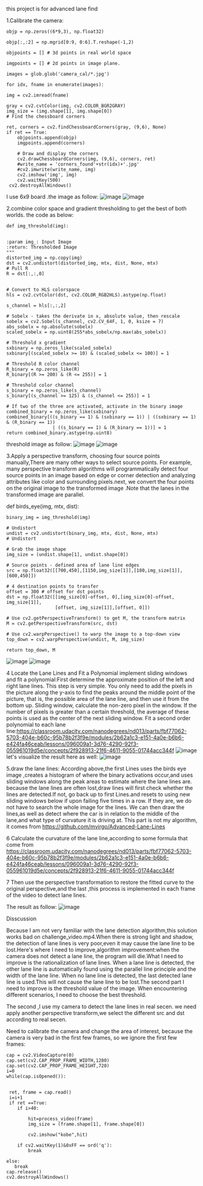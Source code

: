 this project is for advanced lane find

1.Calibrate the camera:

    objp = np.zeros((6*9,3), np.float32)

    objp[:,:2] = np.mgrid[0:9, 0:6].T.reshape(-1,2)

    objpoints = [] # 3d points in real world space

    imgpoints = [] # 2d points in image plane.

    images = glob.glob('camera_cal/*.jpg')

    for idx, fname in enumerate(images):

    img = cv2.imread(fname)
    
    gray = cv2.cvtColor(img, cv2.COLOR_BGR2GRAY)
    img_size = (img.shape[1], img.shape[0])
    # Find the chessboard corners
    
    ret, corners = cv2.findChessboardCorners(gray, (9,6), None)
    if ret == True:
        objpoints.append(objp)
        imgpoints.append(corners)
        
        # Draw and display the corners
        cv2.drawChessboardCorners(img, (9,6), corners, ret)
        #write_name = 'corners_found'+str(idx)+'.jpg'
        #cv2.imwrite(write_name, img)
        cv2.imshow('img', img)
        cv2.waitKey(500)
     cv2.destroyAllWindows()
 I use 6x9 board .the image as follow:
![image]( https://github.com/shiyangyang24/advance-lines-find-self-driving-p4/blob/master/distort_image.png?raw=true)
![image](https://github.com/shiyangyang24/advance-lines-find-self-driving-p4/blob/master/undistort_image.png?raw=true)


2.combine  color space and gradient thresholding to get the best of both worlds. the code as below:

    def img_threshold(img):
    

    :param img_: Input Image
    :return: Thresholded Image
    """
    distorted_img = np.copy(img)
    dst = cv2.undistort(distorted_img, mtx, dist, None, mtx)
    # Pull R
    R = dst[:,:,0]
    
    
    # Convert to HLS colorspace
    hls = cv2.cvtColor(dst, cv2.COLOR_RGB2HLS).astype(np.float)

    s_channel = hls[:,:,2]
    
    # Sobelx - takes the derivate in x, absolute value, then rescale
    sobelx = cv2.Sobel(s_channel, cv2.CV_64F, 1, 0, ksize = 7)
    abs_sobelx = np.absolute(sobelx)
    scaled_sobelx = np.uint8(255*abs_sobelx/np.max(abs_sobelx))
    
    # Threshold x gradient
    sxbinary = np.zeros_like(scaled_sobelx)
    sxbinary[(scaled_sobelx >= 10) & (scaled_sobelx <= 100)] = 1

    # Threshold R color channel
    R_binary = np.zeros_like(R)
    R_binary[(R >= 200) & (R <= 255)] = 1
    
    # Threshold color channel
    s_binary = np.zeros_like(s_channel)
    s_binary[(s_channel >= 125) & (s_channel <= 255)] = 1

    # If two of the three are activated, activate in the binary image
    combined_binary = np.zeros_like(sxbinary)
    combined_binary[((s_binary == 1) & (sxbinary == 1)) | ((sxbinary == 1) & (R_binary == 1))
                     | ((s_binary == 1) & (R_binary == 1))] = 1
    return combined_binary.astype(np.uint8)
 threshold image as follow:
 ![image](https://github.com/shiyangyang24/advance-lines-find-self-driving-p4/blob/master/Images/lane_image.png?raw=true)
 ![image](https://github.com/shiyangyang24/advance-lines-find-self-driving-p4/blob/master/Images/threshold_image.png?raw=true)

 
 
3.Apply a perspective transform, choosing four source points manually,There are many other ways to select source points. For example, many perspective transform algorithms will programmatically detect four source points in an image based on edge or corner detection and analyzing attributes like color and surrounding pixels.next, we convert the four points on the original image to the transformed image .Note that the lanes in the transformed image are parallel.

def birds_eye(img, mtx, dist):

    binary_img = img_threshold(img)
    
    # Undistort
    undist = cv2.undistort(binary_img, mtx, dist, None, mtx)
    # Undistort
    
    # Grab the image shape
    img_size = (undist.shape[1], undist.shape[0])

    # Source points - defined area of lane line edges
    src = np.float32([[700,450],[1150,img_size[1]],[180,img_size[1]],[600,450]])

    # 4 destination points to transfer
    offset = 300 # offset for dst points
    dst = np.float32([[img_size[0]-offset, 0],[img_size[0]-offset, img_size[1]],
                      [offset, img_size[1]],[offset, 0]])
    
    # Use cv2.getPerspectiveTransform() to get M, the transform matrix
    M = cv2.getPerspectiveTransform(src, dst)
    
    # Use cv2.warpPerspective() to warp the image to a top-down view
    top_down = cv2.warpPerspective(undist, M, img_size)

    return top_down, M
 ![image](https://github.com/shiyangyang24/advance-lines-find-self-driving-p4/blob/master/Images/birds_eye%20image.png?raw=true)
 ![image](https://github.com/shiyangyang24/advance-lines-find-self-driving-p4/blob/master/Images/warp%20image.png?raw=true)

4 Locate the Lane Lines and Fit a Polynomial
 implement sliding windows and fit a polynomial:First determine the approximate position of the left and right lane lines. This step is very simple. You only need to add the pixels in the picture along the y-axis to find the peaks around the middle point of the picture, that is, the possible area of the lane line, and then use it from the bottom up. Sliding window, calculate the non-zero pixel in the window. If the number of pixels is greater than a certain threshold, the average of these points is used as the center of the next sliding window.
 Fit a second order polynomial to each lane line:https://classroom.udacity.com/nanodegrees/nd013/parts/fbf77062-5703-404e-b60c-95b78b2f3f9e/modules/2b62a1c3-e151-4a0e-b6b6-e424fa46ceab/lessons/096009a1-3d76-4290-92f3-055961019d5e/concepts/2f928913-21f6-4611-9055-01744acc344f
 ![image](https://github.com/shiyangyang24/advance-lines-find-self-driving-p4/blob/master/color-fit-lines.jpg?raw=true)
 let's visualize the result here as well:
 ![image](https://github.com/shiyangyang24/advance-lines-find-self-driving-p4/blob/master/Images/poly.image?raw=true)


5.draw the lane lines:
According above,the first Lines uses the birds eye image ,creates a histogram of where the binary activations occur,and uses sliding windows along the peak areas to estimate where the lane lines are.
because the lane lines are often lost,draw lines will first check whether the lines are detected.If not, go back up to first Lines.and resets to using new sliding windows below if upon failing five times in a row. If they are, we do not have to search the whole image for the lines. We can then draw the lines,as well as detect where the car is in relation to the middle of the lane,and what type of curvature it is driving at.
This part is not my algorithm, it comes from https://github.com/mvirgo/Advanced-Lane-Lines


6 Calculate the curvature of the lane line,according to some formula that come from https://classroom.udacity.com/nanodegrees/nd013/parts/fbf77062-5703-404e-b60c-95b78b2f3f9e/modules/2b62a1c3-e151-4a0e-b6b6-e424fa46ceab/lessons/096009a1-3d76-4290-92f3-055961019d5e/concepts/2f928913-21f6-4611-9055-01744acc344f


7 Then use the perspective transformation to restore the fitted curve to the original perspective,and the last ,this process is implemented in each frame of the video to detect lane lines.

The result as follow:
![image](https://github.com/shiyangyang24/advance-lines-find-self-driving-p4/blob/master/Screenshot%20at%202018-04-04%2017:33:47.png?raw=true)

Disscussion


Because I am not very familiar with the lane detection algorithm,this solution works bad on challenge_video.mp4.When there is strong light and shadow, the detection of lane lines is very poor,even it may cause the lane line to be lost.Here's where I need to improve,algorithm improvement:when the camera does not detect a lane line, the program will die.What I need to improve is the rationalization of lane lines. When a lane line is detected, the other lane line is automatically found using the parallel line principle and the width of the lane line. When no lane line is detected, the last detected lane line is used.This will not cause the lane line to be lost.The second part I need to improve is the threshold value of the image. When encountering different scenarios, I need to choose the best threshold.








The second ,I use my camera to detect the lane lines in real secen.
we need apply another perspective transform,we select the different src and dst according to real secen.


Need to calibrate the camera and change the area of interest, because the camera is very bad in the first few frames, so we ignore the first few frames:

    cap = cv2.VideoCapture(0)
    cap.set(cv2.CAP_PROP_FRAME_WIDTH,1280)
    cap.set(cv2.CAP_PROP_FRAME_HEIGHT,720)
    i=0
    while(cap.isOpened()):


     ret, frame = cap.read()
     i=i+1
     if ret ==True:
        if i>40:
            
            hit=process_video(frame)
            img_size = (frame.shape[1], frame.shape[0])
            
            cv2.imshow("kobe",hit)
            
        if cv2.waitKey(1)&0xFF == ord('q'):
            break
       
    else: 
       break
    cap.release()
    cv2.destroyAllWindows()
    
    

















